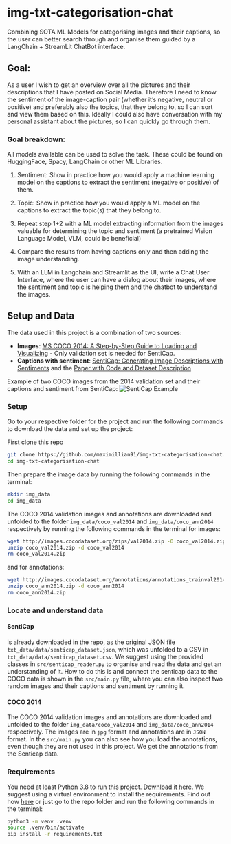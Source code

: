 # img-txt-categorisation-chat
Combining SOTA ML Models for categorising images and their captions, so the user can better search through and organise them guided by a LangChain + StreamLit ChatBot interface.


## Goal:
As a user I wish to get an overview over all the pictures and their descriptions that I have posted on Social Media. Therefore I need to know the sentiment of the image-caption pair (whether it’s negative, neutral or positive) and preferably also the topics, that they belong to, so I can sort and view them based on this. Ideally I could also have conversation with my personal assistant about the pictures, so I can quickly go through them. 

### Goal breakdown:
All models available can be used to solve the task. These could be found on HuggingFace, Spacy, LangChain or other ML Libraries.  

1. Sentiment: Show in practice how you would apply a machine learning model on the captions to extract the sentiment (negative or positive) of them.

2. Topic: Show in practice how you would apply a ML model on the captions to extract the topic(s) that they belong to.

3. Repeat step 1+2 with a ML model extracting information from the images valuable for determining the topic and sentiment (a pretrained Vision Language Model, VLM, could be beneficial)

4. Compare the results from having captions only and then adding the image understanding. 

5. With an LLM in Langchain and Streamlit as the UI, write a Chat User Interface, where the user can have a dialog about their images, where the sentiment and topic is helping them and the chatbot to understand the images. 

## Setup and Data

The data used in this project is a combination of two sources:
- **Images**: [MS COCO 2014: A Step-by-Step Guide to Loading and Visualizing](https://machinelearningspace.com/coco-dataset-a-step-by-step-guide-to-loading-and-visualizing/) - Only validation set is needed for SentiCap.
- **Captions with sentiment**: [SentiCap: Generating Image Descriptions with Sentiments](http://users.cecs.anu.edu.au/~u4534172/senticap.html) and the [Paper with Code and Dataset Description](https://paperswithcode.com/dataset/senticap) 

Example of two COCO images from the 2014 validation set and their captions and sentiment from SentiCap:
![SentiCap Example](example_img_sent_cap.png)

### Setup

Go to your respective folder for the project and run the following commands to download the data and set up the project:

First clone this repo
```bash
git clone https://github.com/maximillian91/img-txt-categorisation-chat.git
cd img-txt-categorisation-chat
```

Then prepare the image data by running the following commands in the terminal:
```bash
mkdir img_data
cd img_data
```

The COCO 2014 validation images and annotations are downloaded and unfolded to the folder `img_data/coco_val2014` and `img_data/coco_ann2014` respectively by running the following commands in the terminal for images:
```bash
wget http://images.cocodataset.org/zips/val2014.zip -O coco_val2014.zip
unzip coco_val2014.zip -d coco_val2014
rm coco_val2014.zip
```
and for annotations:
```bash
wget http://images.cocodataset.org/annotations/annotations_trainval2014.zip -O coco_ann2014.zip
unzip coco_ann2014.zip -d coco_ann2014
rm coco_ann2014.zip
```

### Locate and understand data

#### SentiCap
is already downloaded in the repo, as the original JSON file `txt_data/data/senticap_dataset.json`, which was unfolded to a CSV in `txt_data/data/senticap_dataset.csv`. We suggest using the provided classes in `src/senticap_reader.py` to organise and read the data and get an understanding of it. How to do this is and connect the senticap data to the COCO data is shown in the `src/main.py` file, where you can also inspect two random images and their captions and sentiment by running it. 

#### COCO 2014
The COCO 2014 validation images and annotations are downloaded and unfolded to the folder `img_data/coco_val2014` and `img_data/coco_ann2014` respectively.
The images are in `jpg` format and annotations are in `JSON` format. In the `src/main.py` you can also see how you load the annotations, even though they are not used in this project. We get the annotations from the Senticap data.

### Requirements
You need at least Python 3.8 to run this project. [Download it here](https://www.python.org/downloads/).
We suggest using a virtual environment to install the requirements. Find out how [here](https://packaging.python.org/en/latest/guides/installing-using-pip-and-virtual-environments/) or just go to the repo folder and run the following commands in the terminal:

```bash
python3 -m venv .venv
source .venv/bin/activate
pip install -r requirements.txt
```
